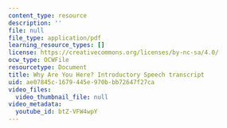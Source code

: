 ```yaml
---
content_type: resource
description: ''
file: null
file_type: application/pdf
learning_resource_types: []
license: https://creativecommons.org/licenses/by-nc-sa/4.0/
ocw_type: OCWFile
resourcetype: Document
title: Why Are You Here? Introductory Speech transcript
uid: ae07845c-1679-445e-970b-bb72647f27ca
video_files:
  video_thumbnail_file: null
video_metadata:
  youtube_id: btZ-VFW4wpY
---
```


